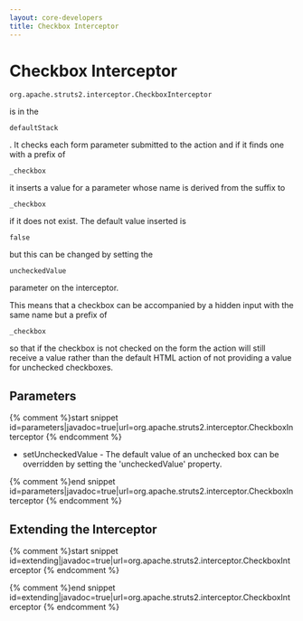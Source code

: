 ```yaml
---
layout: core-developers
title: Checkbox Interceptor
---
```


# Checkbox Interceptor



~~~~~~~
org.apache.struts2.interceptor.CheckboxInterceptor
~~~~~~~
 is in the 

~~~~~~~
defaultStack
~~~~~~~
\. It checks each form parameter submitted to the action and if it finds one with a prefix of 

~~~~~~~
_checkbox
~~~~~~~
 it inserts a value for a parameter whose name is derived from the suffix to 

~~~~~~~
_checkbox
~~~~~~~
 if it does not exist\. The default value inserted is 

~~~~~~~
false
~~~~~~~
 but this can be changed by setting the 

~~~~~~~
uncheckedValue
~~~~~~~
 parameter on the interceptor\.

This means that a checkbox can be accompanied by a hidden input with the same name but a prefix of 

~~~~~~~
_checkbox
~~~~~~~
 so that if the checkbox is not checked on the form the action will still receive a value rather than the default HTML action of not providing a value for unchecked checkboxes\.

## Parameters



{% comment %}start snippet id=parameters|javadoc=true|url=org.apache.struts2.interceptor.CheckboxInterceptor {% endcomment %}
<p> <ul>
 <li>setUncheckedValue - The default value of an unchecked box can be overridden by setting the 'uncheckedValue' property.</li>
 </ul>
</p>
{% comment %}end snippet id=parameters|javadoc=true|url=org.apache.struts2.interceptor.CheckboxInterceptor {% endcomment %}

## Extending the Interceptor



{% comment %}start snippet id=extending|javadoc=true|url=org.apache.struts2.interceptor.CheckboxInterceptor {% endcomment %}
<p>
</p>
{% comment %}end snippet id=extending|javadoc=true|url=org.apache.struts2.interceptor.CheckboxInterceptor {% endcomment %}
